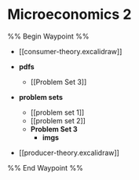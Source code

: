 # Microeconomics 2
%% Begin Waypoint %%
- [[consumer-theory.excalidraw]]
- **pdfs**
	- [[Problem Set 3]]
- **problem sets**
	- [[problem set 1]]
	- [[problem set 2]]
	- **Problem Set 3**
		- **imgs**

- [[producer-theory.excalidraw]]

%% End Waypoint %%

    